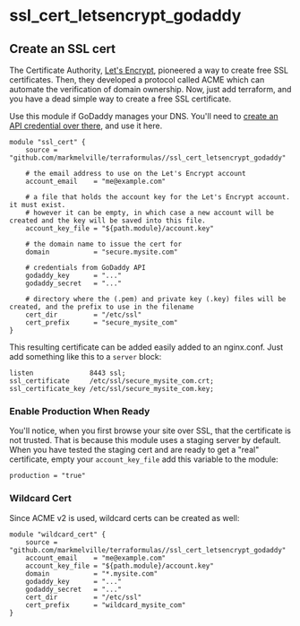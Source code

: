 # ssl_cert_letsencrypt_godaddy

## Create an SSL cert

The Certificate Authority, [Let's Encrypt](https://letsencrypt.org/), pioneered a way to create free SSL certificates. Then, they developed a protocol called ACME which can automate the verification of domain ownership. Now, just add terraform, and you have a dead simple way to create a free SSL certificate.

Use this module if GoDaddy manages your DNS. You'll need to [create an API credential over there](https://developer.godaddy.com/keys), and use it here.

    module "ssl_cert" {
        source = "github.com/markmelville/terraformulas//ssl_cert_letsencrypt_godaddy"

        # the email address to use on the Let's Encrypt account
        account_email    = "me@example.com"

        # a file that holds the account key for the Let's Encrypt account. it must exist.
        # however it can be empty, in which case a new account will be created and the key will be saved into this file.
        account_key_file = "${path.module}/account.key"   

        # the domain name to issue the cert for
        domain           = "secure.mysite.com"

        # credentials from GoDaddy API
        godaddy_key      = "..."
        godaddy_secret   = "..."

        # directory where the (.pem) and private key (.key) files will be created, and the prefix to use in the filename
        cert_dir         = "/etc/ssl"
        cert_prefix      = "secure_mysite_com"
    }

This resulting certificate can be added easily added to an nginx.conf.
Just add something like this to a `server` block:

    listen              8443 ssl;
    ssl_certificate     /etc/ssl/secure_mysite_com.crt;
    ssl_certificate_key /etc/ssl/secure_mysite_com.key;

### Enable Production When Ready

You'll notice, when you first browse your site over SSL, that the certificate is not trusted. That is because this module uses a staging server by default. When you have tested the staging cert and are ready to get a "real" certificate, empty your `account_key_file` add this variable to the module:

    production = "true"

### Wildcard Cert

Since ACME v2 is used, wildcard certs can be created as well:

    module "wildcard_cert" {
        source = "github.com/markmelville/terraformulas//ssl_cert_letsencrypt_godaddy"
        account_email    = "me@example.com"
        account_key_file = "${path.module}/account.key"
        domain           = "*.mysite.com"
        godaddy_key      = "..."
        godaddy_secret   = "..."
        cert_dir         = "/etc/ssl"
        cert_prefix      = "wildcard_mysite_com"
    }

